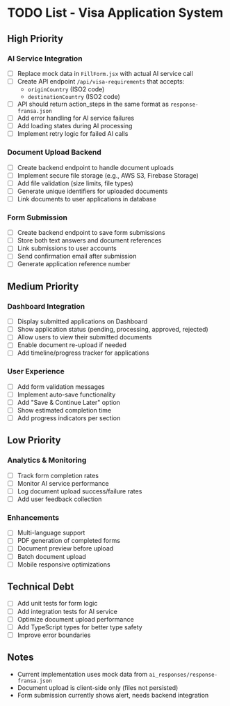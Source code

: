 # TODO List - Visa Application System

## High Priority

### AI Service Integration
- [ ] Replace mock data in `FillForm.jsx` with actual AI service call
- [ ] Create API endpoint `/api/visa-requirements` that accepts:
  - `originCountry` (ISO2 code)
  - `destinationCountry` (ISO2 code)
- [ ] API should return action_steps in the same format as `response-fransa.json`
- [ ] Add error handling for AI service failures
- [ ] Add loading states during AI processing
- [ ] Implement retry logic for failed AI calls

### Document Upload Backend
- [ ] Create backend endpoint to handle document uploads
- [ ] Implement secure file storage (e.g., AWS S3, Firebase Storage)
- [ ] Add file validation (size limits, file types)
- [ ] Generate unique identifiers for uploaded documents
- [ ] Link documents to user applications in database

### Form Submission
- [ ] Create backend endpoint to save form submissions
- [ ] Store both text answers and document references
- [ ] Link submissions to user accounts
- [ ] Send confirmation email after submission
- [ ] Generate application reference number

## Medium Priority

### Dashboard Integration
- [ ] Display submitted applications on Dashboard
- [ ] Show application status (pending, processing, approved, rejected)
- [ ] Allow users to view their submitted documents
- [ ] Enable document re-upload if needed
- [ ] Add timeline/progress tracker for applications

### User Experience
- [ ] Add form validation messages
- [ ] Implement auto-save functionality
- [ ] Add "Save & Continue Later" option
- [ ] Show estimated completion time
- [ ] Add progress indicators per section

## Low Priority

### Analytics & Monitoring
- [ ] Track form completion rates
- [ ] Monitor AI service performance
- [ ] Log document upload success/failure rates
- [ ] Add user feedback collection

### Enhancements
- [ ] Multi-language support
- [ ] PDF generation of completed forms
- [ ] Document preview before upload
- [ ] Batch document upload
- [ ] Mobile responsive optimizations

## Technical Debt
- [ ] Add unit tests for form logic
- [ ] Add integration tests for AI service
- [ ] Optimize document upload performance
- [ ] Add TypeScript types for better type safety
- [ ] Improve error boundaries

## Notes
- Current implementation uses mock data from `ai_responses/response-fransa.json`
- Document upload is client-side only (files not persisted)
- Form submission currently shows alert, needs backend integration

